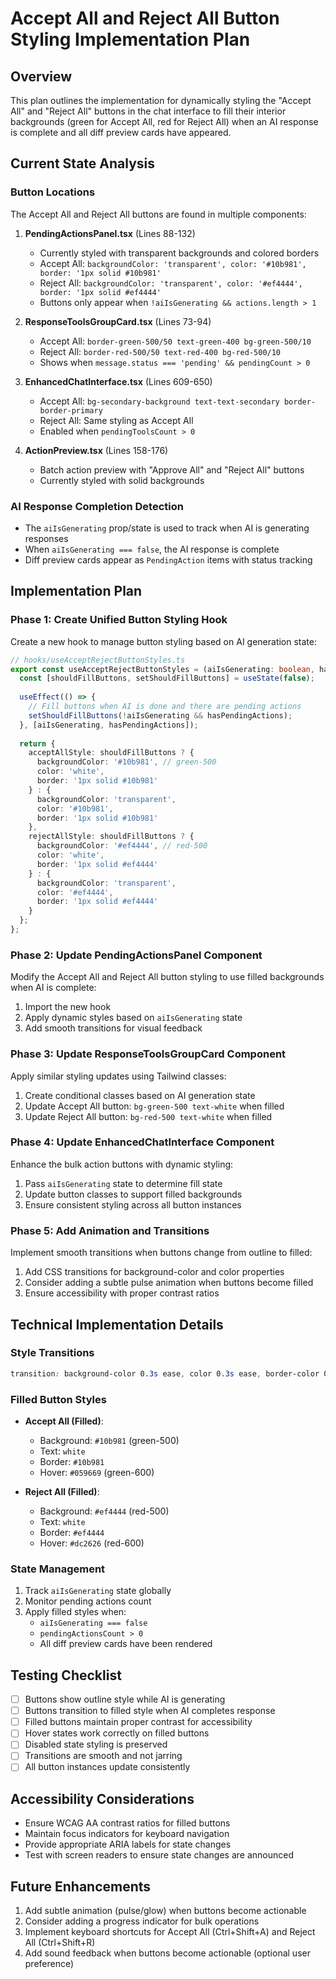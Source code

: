 # Accept All and Reject All Button Styling Implementation Plan

## Overview
This plan outlines the implementation for dynamically styling the "Accept All" and "Reject All" buttons in the chat interface to fill their interior backgrounds (green for Accept All, red for Reject All) when an AI response is complete and all diff preview cards have appeared.

## Current State Analysis

### Button Locations
The Accept All and Reject All buttons are found in multiple components:

1. **PendingActionsPanel.tsx** (Lines 88-132)
   - Currently styled with transparent backgrounds and colored borders
   - Accept All: `backgroundColor: 'transparent', color: '#10b981', border: '1px solid #10b981'`
   - Reject All: `backgroundColor: 'transparent', color: '#ef4444', border: '1px solid #ef4444'`
   - Buttons only appear when `!aiIsGenerating && actions.length > 1`

2. **ResponseToolsGroupCard.tsx** (Lines 73-94)
   - Accept All: `border-green-500/50 text-green-400 bg-green-500/10`
   - Reject All: `border-red-500/50 text-red-400 bg-red-500/10`
   - Shows when `message.status === 'pending' && pendingCount > 0`

3. **EnhancedChatInterface.tsx** (Lines 609-650)
   - Accept All: `bg-secondary-background text-text-secondary border-border-primary`
   - Reject All: Same styling as Accept All
   - Enabled when `pendingToolsCount > 0`

4. **ActionPreview.tsx** (Lines 158-176)
   - Batch action preview with "Approve All" and "Reject All" buttons
   - Currently styled with solid backgrounds

### AI Response Completion Detection
- The `aiIsGenerating` prop/state is used to track when AI is generating responses
- When `aiIsGenerating === false`, the AI response is complete
- Diff preview cards appear as `PendingAction` items with status tracking

## Implementation Plan

### Phase 1: Create Unified Button Styling Hook
Create a new hook to manage button styling based on AI generation state:

```typescript
// hooks/useAcceptRejectButtonStyles.ts
export const useAcceptRejectButtonStyles = (aiIsGenerating: boolean, hasPendingActions: boolean) => {
  const [shouldFillButtons, setShouldFillButtons] = useState(false);
  
  useEffect(() => {
    // Fill buttons when AI is done and there are pending actions
    setShouldFillButtons(!aiIsGenerating && hasPendingActions);
  }, [aiIsGenerating, hasPendingActions]);
  
  return {
    acceptAllStyle: shouldFillButtons ? {
      backgroundColor: '#10b981', // green-500
      color: 'white',
      border: '1px solid #10b981'
    } : {
      backgroundColor: 'transparent',
      color: '#10b981',
      border: '1px solid #10b981'
    },
    rejectAllStyle: shouldFillButtons ? {
      backgroundColor: '#ef4444', // red-500
      color: 'white',
      border: '1px solid #ef4444'
    } : {
      backgroundColor: 'transparent',
      color: '#ef4444',
      border: '1px solid #ef4444'
    }
  };
};
```

### Phase 2: Update PendingActionsPanel Component
Modify the Accept All and Reject All button styling to use filled backgrounds when AI is complete:

1. Import the new hook
2. Apply dynamic styles based on `aiIsGenerating` state
3. Add smooth transitions for visual feedback

### Phase 3: Update ResponseToolsGroupCard Component
Apply similar styling updates using Tailwind classes:

1. Create conditional classes based on AI generation state
2. Update Accept All button: `bg-green-500 text-white` when filled
3. Update Reject All button: `bg-red-500 text-white` when filled

### Phase 4: Update EnhancedChatInterface Component
Enhance the bulk action buttons with dynamic styling:

1. Pass `aiIsGenerating` state to determine fill state
2. Update button classes to support filled backgrounds
3. Ensure consistent styling across all button instances

### Phase 5: Add Animation and Transitions
Implement smooth transitions when buttons change from outline to filled:

1. Add CSS transitions for background-color and color properties
2. Consider adding a subtle pulse animation when buttons become filled
3. Ensure accessibility with proper contrast ratios

## Technical Implementation Details

### Style Transitions
```css
transition: background-color 0.3s ease, color 0.3s ease, border-color 0.3s ease;
```

### Filled Button Styles
- **Accept All (Filled)**:
  - Background: `#10b981` (green-500)
  - Text: `white`
  - Border: `#10b981`
  - Hover: `#059669` (green-600)

- **Reject All (Filled)**:
  - Background: `#ef4444` (red-500)
  - Text: `white`
  - Border: `#ef4444`
  - Hover: `#dc2626` (red-600)

### State Management
1. Track `aiIsGenerating` state globally
2. Monitor pending actions count
3. Apply filled styles when:
   - `aiIsGenerating === false`
   - `pendingActionsCount > 0`
   - All diff preview cards have been rendered

## Testing Checklist
- [ ] Buttons show outline style while AI is generating
- [ ] Buttons transition to filled style when AI completes response
- [ ] Filled buttons maintain proper contrast for accessibility
- [ ] Hover states work correctly on filled buttons
- [ ] Disabled state styling is preserved
- [ ] Transitions are smooth and not jarring
- [ ] All button instances update consistently

## Accessibility Considerations
- Ensure WCAG AA contrast ratios for filled buttons
- Maintain focus indicators for keyboard navigation
- Provide appropriate ARIA labels for state changes
- Test with screen readers to ensure state changes are announced

## Future Enhancements
1. Add subtle animation (pulse/glow) when buttons become actionable
2. Consider adding a progress indicator for bulk operations
3. Implement keyboard shortcuts for Accept All (Ctrl+Shift+A) and Reject All (Ctrl+Shift+R)
4. Add sound feedback when buttons become actionable (optional user preference)